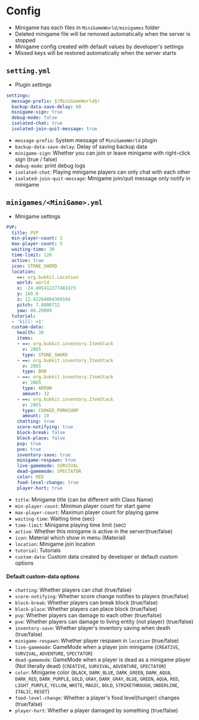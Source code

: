 # Config
- Minigame has each files in `MiniGameWorld/minigames` folder
- Deleted minigame file will be removed automatically when the server is stopped
- Minigame config created with default values by developer's settings
- Missed keys will be restored automatically when the server starts

## `setting.yml`
- Plugin settings
```yml
settings:
  message-prefix: §lMiniGameWorld§r
  backup-data-save-delay: 60
  minigame-sign: true
  debug-mode: false
  isolated-chat: true
  isolated-join-quit-message: true
```
- `message-prefix`: System message of `MiniGameWorld` plugin
- `backup-data-save-delay`: Delay of saving backup data
- `minigame-sign`: Whether you can join or leave 
minigame with right-click sign (true / false)
- `debug-mode`: print debug logs
- `isolated-chat`: Playing minigame players can only chat with each other
- `isolated-join-quit-message`: Minigame join/quit message only notify in minigame

## `minigames/<MiniGame>.yml`
- Minigame settings
```yml
PVP:
  title: PVP
  min-player-count: 2
  max-player-count: 5
  waiting-time: 30
  time-limit: 120
  active: true
  icon: STONE_SWORD
  location:
    ==: org.bukkit.Location
    world: world
    x: -24.495412277481673
    y: 160.0
    z: 12.42264804369194
    pitch: 7.8000712
    yaw: 88.20009
  tutorial:
  - 'kill: +1'
  custom-data:
    health: 30
    items:
    - ==: org.bukkit.inventory.ItemStack
      v: 2865
      type: STONE_SWORD
    - ==: org.bukkit.inventory.ItemStack
      v: 2865
      type: BOW
    - ==: org.bukkit.inventory.ItemStack
      v: 2865
      type: ARROW
      amount: 32
    - ==: org.bukkit.inventory.ItemStack
      v: 2865
      type: COOKED_PORKCHOP
      amount: 10
    chatting: true
    score-notifying: true
    block-break: false
    block-place: false
    pvp: true
    pve: true
    inventory-save: true
    minigame-respawn: true
    live-gamemode: SURVIVAL
    dead-gamemode: SPECTATOR
    color: RED
    food-level-change: true
    player-hurt: true
```
- `title`: Minigame title (can be different with Class Name)
- `min-player-count`: Minimun player count for start game
- `max-player-count`: Maximun player count for playing game
- `waiting-time`: Waiting time (sec)
- `time-limit`: Minigame playing time limit (sec)
- `active`: Whether this minigame is active in the server(true/false)
- `icon`: Material which show in menu (Material)
- `location`: Minigame join location
- `tutorial`: Tutorials
- `custom-data`: Custom data created by developer or default custom options
#### **Default custom-data options**
- `chatting`: Whether players can chat (true/false)
- `score-notifying`: Whether score change notifies to players (true/false)
- `block-break`: Whether players can break block (true/false)
- `block-place`: Whether players can place block (true/false)
- `pvp`: Whether players can damage to each other (true/false)
- `pve`: Whether players can damage to living entity (not player) (true/false)
- `inventory-save`: Whether player's inventory saving when death (true/false)
- `minigame-respawn`: Whether player respawn in `location` (true/false)
- `live-gamemode`: GameMode when a player join minigame (`CREATIVE`, `SURVIVAL`, `ADVENTURE`, `SPECTATOR`)
- `dead-gamemode`: GameMode when a player is dead as a minigame player (Not literally dead) (`CREATIVE`, `SURVIVAL`, `ADVENTURE`, `SPECTATOR`)
- `color`: Minigame color (`BLACK`, `DARK_BLUE`, `DARK_GREEN`, `DARK_AQUA`, `DARK_RED`, `DARK_PURPLE`, `GOLD`, `GRAY`, `DARK_GRAY`, `BLUE`, `GREEN`, `AQUA`, `RED`, `LIGHT_PURPLE`, `YELLOW`, `WHITE`, `MAGIC`, `BOLD`, `STRIKETHROUGH`, `UNDERLINE`, `ITALIC`, `RESET`)
- `food-level-change`: Whether a player's food level(hunger) changes (true/false)
- `player-hurt`: Whether a player damaged by something (true/false)

